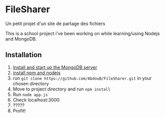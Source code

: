 # FileSharer
Un petit projet d'un site de partage des fichiers

This is a school project i've been working on while learning/using Nodejs and MongoDB.

## Installation
1. [Install and start up the MongoDB server](https://docs.mongodb.com/manual/administration/install-community/)
2. [install npm and nodejs](https://nodejs.org/en/)
3. run `git clone https://github.com/AbdouB/FileSharer.git` in your chosen directory
4. Move to project directory and run `npm install`
5. Run `node app.js`
6. Check localhost:3000
7. ?????
8. Profit!
